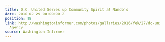 ```yaml
---
title: D.C. United Serves up Community Spirit at Nando’s
date: 2016-02-29 00:00:00 Z
position: 88
link: http://washingtoninformer.com/photos/galleries/2016/feb/27/dc-united-serves-community-spirit-nandos-photos-na/#Feb29
  Agency
source: Washington Informer
---
```


